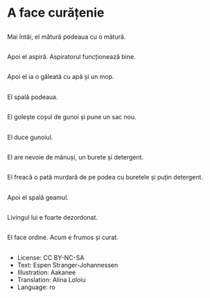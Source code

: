 # A face curățenie

##
Mai întâi, el mătură podeaua cu o mătură.

##
Apoi el aspiră. Aspiratorul funcționează bine.

##
Apoi el ia o găleată cu apă și un mop.

##
El spală podeaua.

##
El golește coșul de gunoi și pune un sac nou.

##
El duce gunoiul.

##
El are nevoie de mănuși, un burete și detergent.

##
El freacă o pată murdară de pe podea cu buretele și puțin detergent.

##
Apoi el spală geamul.

##
Livingul lui e foarte dezordonat.

##
El face ordine. Acum e frumos și curat.

##
* License: CC BY-NC-SA
* Text: Espen Stranger-Johannessen
* Illustration: Aakanee
* Translation: Alina Loloiu
* Language: ro
